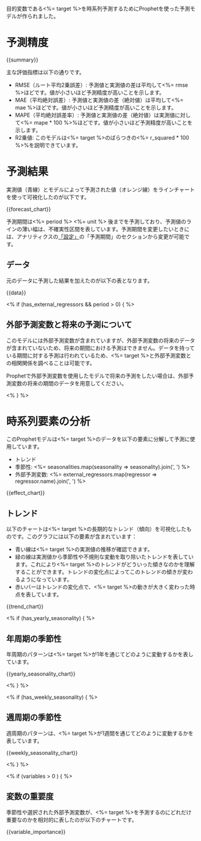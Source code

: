 <br/>
<!-- intentional new line feed above -->

目的変数である<%= target %>を時系列予測するためにProphetを使った予測モデルが作られました。

# 予測精度

{{summary}}

主な評価指標は以下の通りです。

* RMSE（ルート平均2乗誤差）: 予測値と実測値の差は平均して<%= rmse %>ほどです。値が小さいほど予測精度が高いことを示します。
* MAE（平均絶対誤差）:  予測値と実測値の差（絶対値）は平均して<%= mae %>ほどです。値が小さいほど予測精度が高いことを示します。
* MAPE（平均絶対誤差率）: 予測値と実測値の差（絶対値）は実測値に対して<%= mape * 100 %>%ほどです。値が小さいほど予測精度が高いことを示します。
* R2乗値: このモデルは<%= target %>のばらつきの<%= r_squared * 100 %>%を説明できています。

# 予測結果

実測値（青線）とモデルによって予測された値（オレンジ線）をラインチャートを使って可視化したのが以下です。

{{forecast_chart}}

予測期間は<%= period %> <%= unit %> 後までを予測しており、予測値のラインの薄い幅は、不確実性区間を表しています。予測期間を変更したいときには、アナリティクスの[「設定」](//analytics/settings)の「予測期間」のセクションから変更が可能です。

## データ

元のデータに予測した結果を加えたのが以下の表となります。

{{data}}


<!-- 外部予測変数があり予測期間に0より大きい値が設定されている場合はこのセクションを表示 -->
<% if (has_external_regressors && period > 0) { %>

## 外部予測変数と将来の予測について

このモデルには外部予測変数が含まれていますが、外部予測変数の将来のデータが含まれていないため、将来の期間における予測はできません。データを持っている期間に対する予測は行われているため、<%= target %>と外部予測変数との相関関係を調べることは可能です。

Prophetで外部予測変数を使用したモデルで将来の予測をしたい場合は、外部予測変数の将来の期間のデータを用意してください。

<% } %>


# 時系列要素の分析

このProphetモデルは<%= target %>のデータを以下の要素に分解して予測に使用しています。

* トレンド
* 季節性: <%= seasonalities.map(seasonality => seasonality).join(', ') %>
* 外部予測変数: <%= external_regressors.map(regressor => regressor.name).join(', ') %>

{{effect_chart}}

## トレンド

以下のチャートは<%= target %>の長期的なトレンド（傾向）を可視化したものです。このグラフには以下の要素が含まれています：

- 青い線は<%= target %>の実測値の推移が確認できます。
- 緑の線は実測値から季節性や不規則な変動を取り除いたトレンドを表しています。これにより<%= target %>のトレンドがどういった傾きなのかを理解することができます。トレンドの変化点によってこのトレンドの傾きが変わるようになっています。
- 赤いバーはトレンドの変化点で、<%= target %>の動きが大きく変わった時点を表しています。

{{trend_chart}}


<!-- 年周期がある場合にのみ表示 -->
<% if (has_yearly_seasonality) { %>

## 年周期の季節性

年周期のパターンは<%= target %>が1年を通じてどのように変動するかを表しています。

{{yearly_seasonality_chart}}

<% } %>

<!-- 週周期がある場合にのみ表示 -->
<% if (has_weekly_seasonality) { %>

## 週周期の季節性

週周期のパターンは、<%= target %>が1週間を通じてどのように変動するかを表しています。

{{weekly_seasonality_chart}}

<% } %>

<!-- 外部予測変数が選ばれているときのみ表示 -->
<% if (variables > 0 ) { %>
## 変数の重要度

季節性や選択された外部予測変数が、<%= target %>を予測するのにどれだけ重要なのかを相対的に表したのが以下のチャートです。

{{variable_importance}}

